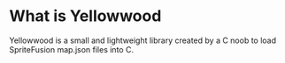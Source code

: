 # What is Yellowwood
Yellowwood is a small and lightweight library created by a C noob to load SpriteFusion map.json files into C.
